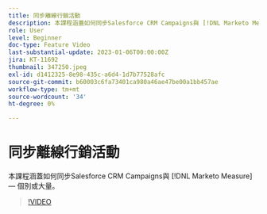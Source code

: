 ```yaml
---
title: 同步離線行銷活動
description: 本課程涵蓋如何同步Salesforce CRM Campaigns與 [!DNL Marketo Measure]  — 個別或大量。
role: User
level: Beginner
doc-type: Feature Video
last-substantial-update: 2023-01-06T00:00:00Z
jira: KT-11692
thumbnail: 347250.jpeg
exl-id: d1412325-8e98-435c-a6d4-1d7b77528afc
source-git-commit: b60003c6fa73401ca980a46ae47be00a1bb457ae
workflow-type: tm+mt
source-wordcount: '34'
ht-degree: 0%

---
```


# 同步離線行銷活動

本課程涵蓋如何同步Salesforce CRM Campaigns與 [!DNL Marketo Measure]  — 個別或大量。

>[!VIDEO](https://video.tv.adobe.com/v/347250/?quality=12&learn=on)
